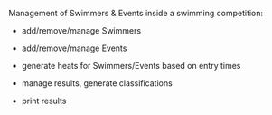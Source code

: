 Management of Swimmers & Events inside a swimming competition:

- add/remove/manage Swimmers

- add/remove/manage Events

- generate heats for Swimmers/Events based on entry times

- manage results, generate classifications

- print results
